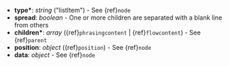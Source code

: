 - __type*__: _string_ ("listItem") - See {ref}`node`
- __spread__: _boolean_ - One or more children are separated with a blank line from others 
- __children*__: _array_ ({ref}`phrasingcontent` | {ref}`flowcontent`) - See {ref}`parent`
- __position__: _object_ ({ref}`position`) - See {ref}`node`
- __data__: _object_ - See {ref}`node`
